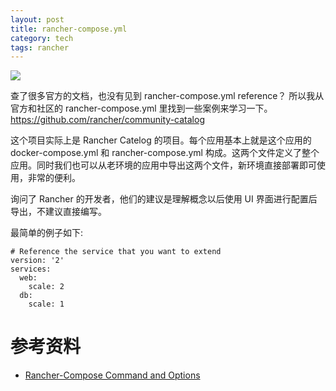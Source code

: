 ```yaml
---
layout: post
title: rancher-compose.yml
category: tech
tags: rancher
---
```

![](https://cdn.kelu.org/blog/tags/rancher.jpg)

查了很多官方的文档，也没有见到 rancher-compose.yml reference？ 所以我从官方和社区的 rancher-compose.yml 里找到一些案例来学习一下。<https://github.com/rancher/community-catalog>

这个项目实际上是 Rancher Catelog 的项目。每个应用基本上就是这个应用的 docker-compose.yml 和 rancher-compose.yml 构成。这两个文件定义了整个应用。同时我们也可以从老环境的应用中导出这两个文件，新环境直接部署即可使用，非常的便利。

询问了 Rancher 的开发者，他们的建议是理解概念以后使用 UI 界面进行配置后导出，不建议直接编写。

最简单的例子如下:

	# Reference the service that you want to extend
	version: '2'
	services:
	  web:
	    scale: 2
	  db:
	    scale: 1

# 参考资料

* [Rancher-Compose Command and Options](http://rancher.com/docs/rancher/v1.6/en/cattle/rancher-compose/commands/)